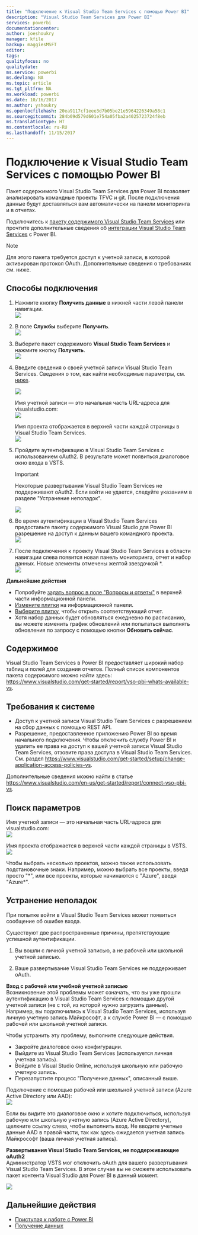 ```yaml
---
title: "Подключение к Visual Studio Team Services с помощью Power BI"
description: "Visual Studio Team Services для Power BI"
services: powerbi
documentationcenter: 
author: joeshoukry
manager: kfile
backup: maggiesMSFT
editor: 
tags: 
qualityfocus: no
qualitydate: 
ms.service: powerbi
ms.devlang: NA
ms.topic: article
ms.tgt_pltfrm: NA
ms.workload: powerbi
ms.date: 10/16/2017
ms.author: yshoukry
ms.openlocfilehash: 20ea9117cf1eee3d7b05be21e5964226349a58c1
ms.sourcegitcommit: 284b09d579d601e754a05fba2a4025723724f8eb
ms.translationtype: HT
ms.contentlocale: ru-RU
ms.lasthandoff: 11/15/2017
---
```

# <a name="connect-to-visual-studio-team-services-with-power-bi"></a>Подключение к Visual Studio Team Services с помощью Power BI
Пакет содержимого Visual Studio Team Services для Power BI позволяет анализировать командные проекты TFVC и git. После подключения данные будут доставляться вам автоматически на панели мониторинга и в отчетах. 

Подключитесь к [пакету содержимого Visual Studio Team Services](https://app.powerbi.com/getdata/services/visual-studio-online) или прочтите дополнительные сведения об [интеграции Visual Studio Team Services](https://powerbi.microsoft.com/integrations/visual_studio_online) с Power BI.

>[!NOTE]
>Для этого пакета требуется доступ к учетной записи, в которой активирован протокол OAuth. Дополнительные сведения о требованиях см. ниже.

## <a name="how-to-connect"></a>Способы подключения
1. Нажмите кнопку **Получить данные** в нижней части левой панели навигации.  
   ![](media/service-connect-to-visual-studio/pbi_getdata.png) 
2. В поле **Службы** выберите **Получить**.  
   ![](media/service-connect-to-visual-studio/pbi_getservices.png) 
3. Выберите пакет содержимого **Visual Studio Team Services** и нажмите кнопку **Получить**.     
   ![](media/service-connect-to-visual-studio/vsts.png)
4. Введите сведения о своей учетной записи Visual Studio Team Services. Сведения о том, как найти необходимые параметры, см. [ниже](#FindingParams).
   
   ![](media/service-connect-to-visual-studio/pbi_vsosignin.png)
   
   Имя учетной записи — это начальная часть URL-адреса для visualstudio.com:    
   ![](media/service-connect-to-visual-studio/urlimage.png)
   
   Имя проекта отображается в верхней части каждой страницы в Visual Studio Team Services.  
   ![](media/service-connect-to-visual-studio/projectimage.png)
5. Пройдите аутентификацию в Visual Studio Team Services с использованием oAuth2. В результате может появиться диалоговое окно входа в VSTS. 
   
   > [!IMPORTANT]
   > Некоторые развертывания Visual Studio Team Services не поддерживают oAuth2.  Если войти не удается, следуйте указаниям в разделе "Устранение неполадок".
   > 
   > 
   
   ![](media/service-connect-to-visual-studio/pbi_vsosignin2.png)
6. Во время аутентификации в Visual Studio Team Services предоставьте пакету содержимого Visual Studio для Power BI разрешение на доступ к данным вашего командного проекта.   
   ![](media/service-connect-to-visual-studio/vsoauthorizeapp450.png)
7. После подключения к проекту Visual Studio Team Services в области навигации слева появится новая панель мониторинга, отчет и набор данных. Новые элементы отмечены желтой звездочкой \*.  
   ![](media/service-connect-to-visual-studio/visualstudioonline800px.png) 

**Дальнейшие действия**

* Попробуйте [задать вопрос в поле "Вопросы и ответы"](service-q-and-a.md) в верхней части информационной панели.
* [Измените плитки](service-dashboard-edit-tile.md) на информационной панели.
* [Выберите плитку](service-dashboard-tiles.md), чтобы открыть соответствующий отчет.
* Хотя набор данных будет обновляться ежедневно по расписанию, вы можете изменить график обновлений или попытаться выполнять обновления по запросу с помощью кнопки **Обновить сейчас**.

## <a name="whats-included"></a>Содержимое
Visual Studio Team Services в Power BI предоставляет широкий набор таблиц и полей для создания отчетов. Полный список компонентов пакета содержимого можно найти здесь: <https://www.visualstudio.com/get-started/report/vso-pbi-whats-available-vs>.

## <a name="system-requirements"></a>Требования к системе
* Доступ к учетной записи Visual Studio Team Services с разрешением на сбор данных с помощью REST API.  
* Разрешение, предоставленное приложению Power BI во время начального подключения. Чтобы отключить службу Power BI и удалить ее права на доступ к вашей учетной записи Visual Studio Team Services, отзовите права доступа в Visual Studio Team Services. См. раздел <https://www.visualstudio.com/get-started/setup/change-application-access-policies-vs>.  

Дополнительные сведения можно найти в статье <https://www.visualstudio.com/en-us/get-started/report/connect-vso-pbi-vs>.

<a name="FindingParams"></a>

## <a name="finding-parameters"></a>Поиск параметров
Имя учетной записи — это начальная часть URL-адреса для visualstudio.com:    
    ![](media/service-connect-to-visual-studio/urlimage.png)

Имя проекта отображается в верхней части каждой страницы в VSTS.  
    ![](media/service-connect-to-visual-studio/projectimage.png)

Чтобы выбрать несколько проектов, можно также использовать подстановочные знаки. Например, можно выбрать все проекты, введя просто "\*", или все проекты, которые начинаются с "Azure", введя "Azure\*".

## <a name="troubleshooting"></a>Устранение неполадок
При попытке войти в Visual Studio Team Services может появиться сообщение об ошибке входа.

Существуют две распространенные причины, препятствующие успешной аутентификации.

1) Вы вошли с личной учетной записью, а не рабочей или школьной учетной записью.  

2) Ваше развертывание Visual Studio Team Services не поддерживает oAuth. 

**Вход с рабочей или учебной учетной записью**  
Возникновение этой проблемы может означать, что вы уже прошли аутентификацию в Visual Studio Team Services с помощью другой учетной записи (не с той, из которой нужно загрузить данные). Например, вы подключились к Visual Studio Team Services, используя личную учетную запись Майкрософт, а к службе Power BI — с помощью рабочей или школьной учетной записи.

Чтобы устранить эту проблему, выполните следующие действия.  

* Закройте диалоговое окно конфигурации.  
* Выйдите из Visual Studio Team Services (используется личная учетная запись).  
* Войдите в Visual Studio Online, используя школьную или рабочую учетную запись.  
* Перезапустите процесс "Получение данных", описанный выше. 

Подключение с помощью рабочей или школьной учетной записи (Azure Active Directory или AAD):  
    ![](media/service-connect-to-visual-studio/vsologinscreen.png)

Если вы видите это диалоговое окно и хотите подключиться, используя рабочую или школьную учетную запись (Azure Active Directory), щелкните ссылку слева, чтобы выполнить вход. Не вводите учетные данные AAD в правой части, так как здесь ожидается учетная запись Майкрософт (ваша личная учетная запись).

**Развертывания Visual Studio Team Services, не поддерживающие oAuth2**  
Администратор VSTS мог отключить oAuth для вашего развертывания Visual Studio Team Services.  В этом случае вы не сможете использовать пакет контента Visual Studio для Power BI в данный момент. 

![](media/service-connect-to-visual-studio/oauth.png)

## <a name="next-steps"></a>Дальнейшие действия
* [Приступая к работе с Power BI](service-get-started.md)
* [Получение данных](service-get-data.md)

